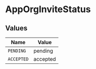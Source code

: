 # AppOrgInviteStatus


## Values

| Name       | Value      |
| ---------- | ---------- |
| `PENDING`  | pending    |
| `ACCEPTED` | accepted   |